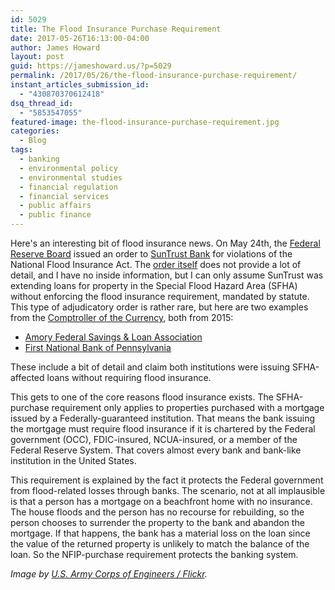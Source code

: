 ```yaml
---
id: 5029
title: The Flood Insurance Purchase Requirement
date: 2017-05-26T16:13:00-04:00
author: James Howard
layout: post
guid: https://jameshoward.us/?p=5029
permalink: /2017/05/26/the-flood-insurance-purchase-requirement/
instant_articles_submission_id:
  - "430870370612418"
dsq_thread_id:
  - "5853547055"
featured-image: the-flood-insurance-purchase-requirement.jpg
categories:
  - Blog
tags:
  - banking
  - environmental policy
  - environmental studies
  - financial regulation
  - financial services
  - public affairs
  - public finance
---
```

Here's an interesting bit of flood insurance news.  On May 24th,
the [Federal Reserve Board](https://www.federalreserve.gov/) issued
an order to [SunTrust Bank](https://www.suntrust.com/) for violations
of the National Flood Insurance Act.  The [order
itself](https://www.federalreserve.gov/newsevents/pressreleases/files/enf20170525a1.pdf)
does not provide a lot of detail, and I have no inside information,
but I can only assume SunTrust was extending loans for property in
the Special Flood Hazard Area (SFHA) without enforcing the flood
insurance requirement, mandated by statute.  This type of adjudicatory
order is rather rare, but here are two examples from the [Comptroller
of the Currency](https://www.occ.treas.gov/), both from 2015:

* [Amory Federal Savings & Loan Association](https://www.occ.gov/static/enforcement-actions/ea2015-027.pdf)
* [First National Bank of Pennsylvania](https://www.occ.gov/static/enforcement-actions/ea2015-069.pdf)

These include a bit of detail and claim both institutions were
issuing SFHA-affected loans without requiring flood insurance.

This gets to one of the core reasons flood insurance exists.  The
SFHA-purchase requirement only applies to properties purchased with
a mortgage issued by a Federally-guaranteed institution.  That means
the bank issuing the mortgage must require flood insurance if it
is chartered by the Federal government (OCC), FDIC-insured,
NCUA-insured, or a member of the Federal Reserve System.  That
covers almost every bank and bank-like institution in the United
States.

This requirement is explained by the fact it protects the Federal
government from flood-related losses through banks.  The scenario,
not at all implausible is that a person has a mortgage on a beachfront
home with no insurance.  The house floods and the person has no
recourse for rebuilding, so the person chooses to surrender the
property to the bank and abandon the mortgage.  If that happens,
the bank has a material loss on the loan since the value of the
returned property is unlikely to match the balance of the loan.  So
the NFIP-purchase requirement protects the banking system.

_Image by [U.S. Army Corps of Engineers /
Flickr](https://www.flickr.com/photos/usacehq/5828367051)._
